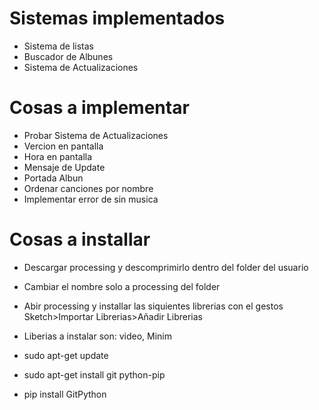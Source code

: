 
# Sistemas implementados
 
* Sistema de listas
* Buscador de Albunes
* Sistema de Actualizaciones

# Cosas a implementar

* Probar Sistema de Actualizaciones
* Vercion en pantalla
* Hora en pantalla
* Mensaje de Update
* Portada Albun
* Ordenar canciones por nombre
* Implementar error de sin musica

# Cosas a installar 

* Descargar processing y descomprimirlo dentro del folder del usuario
* Cambiar el nombre solo a processing del folder
* Abir processing y installar las siquientes librerias con el gestos Sketch>Importar Librerias>Añadir Librerias
* Liberias a instalar son: video, Minim

* sudo apt-get update
* sudo apt-get install git python-pip 
* pip install GitPython
